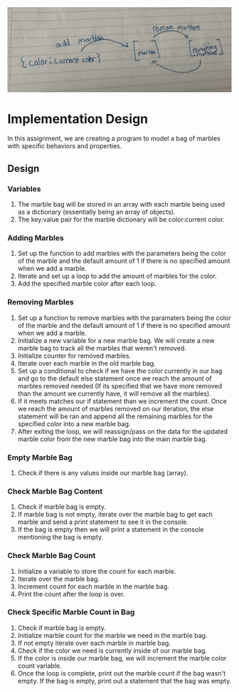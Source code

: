 ![](assignment.png)

<h1>Implementation Design</h1>
<span>
In this assignment, we are creating a program to model a bag of marbles with specific behaviors and properties.
</span>

<h2>Design</h2>
<h3>Variables</h3>
<ol>
  <li>
    The marble bag will be stored in an array with each marble being used as a dictionary (essentially being an array of objects).
  </li>
  <li>
    The key:value pair for the marble dictionary will be color:current color. 
  </li>
</ol>
<h3>Adding Marbles</h3>
<ol>
  <li>
    Set up the function to add marbles with the parameters being the color of the marble and the default amount of 1 if there is no specified amount when we add a marble.
  </li>
  <li>
    Iterate and set up a loop to add the amount of marbles for the color.
  </li>
  <li>
    Add the specified marble color after each loop.
  </li>
</ol>
<h3>Removing Marbles</h3>
<ol>
  <li>
    Set up a function to remove marbles with the paramaters being the color of the marble and the default amount of 1 if there is no specified amount when we add a marble.
  </li>
  <li>
    Initialize a new variable for a new marble bag. We will create a new marble bag to track all the marbles that weren't removed.
  </li>
  <li>
    Initialize counter for removed marbles.
  </li>
  <li>
    Iterate over each marble in the old marble bag.
  </li>
  <li>
    Set up a conditional to check if we have the color currently in our bag and go to the default else statement once we reach the amount of marbles removed needed (If its specified that we have more removed than the amount we currently have, it will remove all the marbles).
  </li>
  <li>
    If it meets matches our if statement than we increment the count. Once we reach the amount of marbles removed on our iteration, the else statement will be ran and append all the remaining marbles for the specified color into a new marble bag.
  </li>
  <li>
    After exiting the loop, we will reassign/pass on the data for the updated marble color from the new marble bag into the main marble bag.
  </li>
</ol>
<h3>Empty Marble Bag</h3>
<ol>
  <li>
    Check if there is any values inside our marble bag (array).
  </li>
</ol>
<h3>Check Marble Bag Content</h3>
<ol>
  <li>
    Check if marble bag is empty.
  </li>
  <li>
    If marble bag is not empty, iterate over the marble bag to get each marble and send a print statement to see it in the console.
  </li>
  <li>If the bag is empty then we will print a statement in the console mentioning the bag is empty.</li>
</ol>
<h3>Check Marble Bag Count</h3>
<ol>
  <li>
    Initialize a variable to store the count for each marble.
  </li>
  <li>
    Iterate over the marble bag.
  </li>
  <li>
    Increment count for each marble in the marble bag.
  </li>
  <li>
    Print the count after the loop is over.
  </li>
</ol>
<h3>Check Specific Marble Count in Bag</h3>
<ol>
  <li>
    Check if marble bag is empty.
  </li>
  <li>Initialize marble count for the marble we need in the marble bag.</li>
  <li>If not empty iterate over each marble in marble bag.</li>
  <li>Check if the color we need is currently inside of our marble bag.</li>
  <li>If the color is inside our marble bag, we will increment the marble color count variable.</li>
  <li>Once the loop is complete, print out the marble count if the bag wasn't empty. If the bag is empty, print out a statement that the bag was empty.</li>
</ol>
